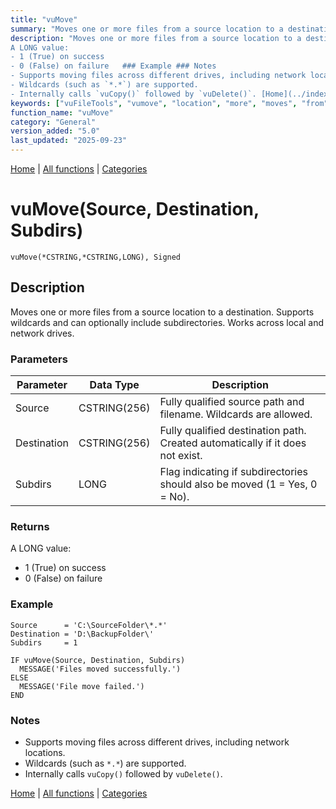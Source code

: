 ```yaml
---
title: "vuMove"
summary: "Moves one or more files from a source location to a destination."
description: "Moves one or more files from a source location to a destination. Supports wildcards and can optionally include subdirectories. Works across local and network drives. ### Parameters ### Returns
A LONG value:  
- 1 (True) on success  
- 0 (False) on failure   ### Example ### Notes
- Supports moving files across different drives, including network locations.  
- Wildcards (such as `*.*`) are supported.  
- Internally calls `vuCopy()` followed by `vuDelete()`. [Home](../index.md) | [All functions](index.md) | [Categories](../categories/index.md)"
keywords: ["vuFileTools", "vumove", "location", "more", "moves", "from", "destination", "general", "source", "Clarion", "Windows", "files"]
function_name: "vuMove"
category: "General"
version_added: "5.0"
last_updated: "2025-09-23"
---
```


[Home](../index.md) | [All functions](index.md) | [Categories](../categories/index.md)

# vuMove(Source, Destination, Subdirs)

```Prototype
vuMove(*CSTRING,*CSTRING,LONG), Signed
```


## Description
Moves one or more files from a source location to a destination. Supports wildcards and can optionally include subdirectories. Works across local and network drives.

### Parameters

| Parameter   | Data Type    | Description                                                                 |
|-------------|--------------|-----------------------------------------------------------------------------|
| Source      | CSTRING(256) | Fully qualified source path and filename. Wildcards are allowed.            |
| Destination | CSTRING(256) | Fully qualified destination path. Created automatically if it does not exist. |
| Subdirs     | LONG         | Flag indicating if subdirectories should also be moved (1 = Yes, 0 = No).   |

### Returns
A LONG value:  
- 1 (True) on success  
- 0 (False) on failure  

### Example

```Clarion
Source      = 'C:\SourceFolder\*.*'
Destination = 'D:\BackupFolder\'
Subdirs     = 1

IF vuMove(Source, Destination, Subdirs)
  MESSAGE('Files moved successfully.')
ELSE
  MESSAGE('File move failed.')
END
```

### Notes
- Supports moving files across different drives, including network locations.  
- Wildcards (such as `*.*`) are supported.  
- Internally calls `vuCopy()` followed by `vuDelete()`.

[Home](../index.md) | [All functions](index.md) | [Categories](../categories/index.md)
